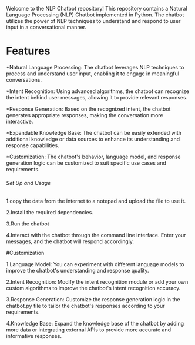 Welcome to the NLP Chatbot repository! This repository contains a Natural Language Processing (NLP) Chatbot implemented in Python. The chatbot utilizes the power of NLP techniques to understand and respond to user input in a conversational manner.


# Features

*Natural Language Processing: The chatbot leverages NLP techniques to process and understand user input, enabling it to engage in meaningful conversations.

*Intent Recognition: Using advanced algorithms, the chatbot can recognize the intent behind user messages, allowing it to provide relevant responses.

*Response Generation: Based on the recognized intent, the chatbot generates appropriate responses, making the conversation more interactive.

*Expandable Knowledge Base: The chatbot can be easily extended with additional knowledge or data sources to enhance its understanding and response capabilities.

*Customization: The chatbot's behavior, language model, and response generation logic can be customized to suit specific use cases and requirements.

###### Set Up and Usage

1.copy the data from the internet to a notepad and upload the file to use it.

2.Install the required dependencies.

3.Run the chatbot

4.Interact with the chatbot through the command line interface. Enter your messages, and the chatbot will respond accordingly.

#Customization

1.Language Model: You can experiment with different language models to improve the chatbot's understanding and response quality.

2.Intent Recognition: Modify the intent recognition module or add your own custom algorithms to improve the chatbot's intent recognition accuracy.

3.Response Generation: Customize the response generation logic in the chatbot.py file to tailor the chatbot's responses according to your requirements.

4.Knowledge Base: Expand the knowledge base of the chatbot by adding more data or integrating external APIs to provide more accurate and informative responses.
